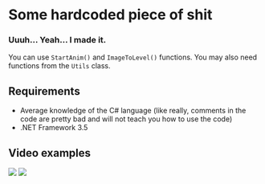# Some hardcoded piece of shit
### Uuuh... Yeah... I made it.
You can use `StartAnim()` and `ImageToLevel()` functions. You may also need functions from the `Utils` class.
## Requirements
* Average knowledge of the C# language (like really, comments in the code are pretty bad and will not teach you how to use the code)
* .NET Framework 3.5
## Video examples
[![](https://img.youtube.com/vi/k3bQKKFWI1g/0.jpg)](https://youtu.be/k3bQKKFWI1g)
[![](https://img.youtube.com/vi/9XReoppMeL4/0.jpg)](https://youtu.be/9XReoppMeL4)
